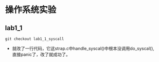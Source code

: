 # 操作系统实验

## lab1_1
```
git checkout lab1_1_syscall
```
- 就改了一行代码，它这strap.c中handle_syscal()中根本没调用do_syscal(),直接panic了，改了就成功了。